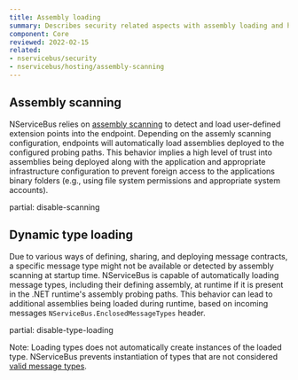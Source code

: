 ```yaml
---
title: Assembly loading
summary: Describes security related aspects with assembly loading and how to further control the endpoint's behavior
component: Core
reviewed: 2022-02-15
related:
- nservicebus/security
- nservicebus/hosting/assembly-scanning
---
```


## Assembly scanning

NServiceBus relies on [assembly scanning](/nservicebus/hosting/assembly-scanning.md) to detect and load user-defined extension points into the endpoint. Depending on the assemly scanning configuration, endpoints will automatically load assemblies deployed to the configured probing paths. This behavior implies a high level of trust into assemblies being deployed along with the application and appropriate infrastructure configuration to prevent foreign access to the applications binary folders (e.g., using file system permissions and appropriate system accounts).

partial: disable-scanning

## Dynamic type loading

Due to various ways of defining, sharing, and deploying message contracts, a specific message type might not be available or detected by assembly scanning at startup time. NServiceBus is capable of automatically loading message types, including their defining assembly, at runtime if it is present in the .NET runtime's assembly probing paths. This behavior can lead to additional assemblies being loaded during runtime, based on incoming messages `NServiceBus.EnclosedMessageTypes` header.

partial: disable-type-loading

Note: Loading types does not automatically create instances of the loaded type. NServiceBus prevents instantiation of types that are not considered [valid message types](/nservicebus/messaging/conventions.md).
